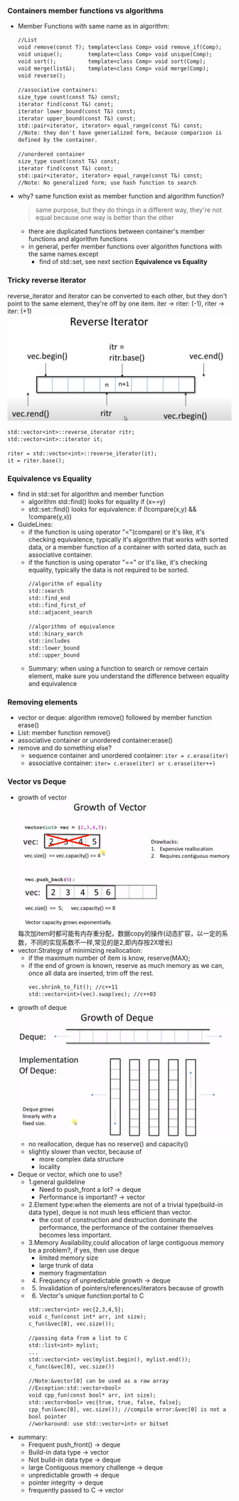 ### Containers member functions vs algorithms
- Member Functions with same name as in algorithm:
  ```
  //List
  void remove(const T); template<class Comp> void remove_if(Comp);
  void unique();        template<class Comp> void unique(Comp);
  void sort();          template<class Comp> void sort(Comp);
  void merge(list&);    template<class Comp> void merge(Comp);
  void reverse();

  //associative containers:
  size_type count(const T&) const;
  iterator find(const T&) const;
  iterator lower_bound(const T&) const; 
  iterator upper_bound(const T&) const; 
  std::pair<iterator, iterator> equal_range(const T&) const;
  //Note: they don't have generialized form, because comparison is defined by the container.

  //unordered container
  size_type count(const T&) const;
  iterator find(const T&) const;
  std::pair<iterator, iterator> equal_range(const T&) const;
  //Note: No generalized form; use hash function to search
  ```
- why? same function exist as member function and algorithm function?
  > same purpose, but they do things in a different way, they're not equal because one way is better than the other
  - there are duplicated functions between container's member functions and algorithm functions
  - in general, perfer member functions over algorithm functions with the same names.except
    - find of std::set, see next section **Equivalence vs Equality**
### Tricky reverse iterator
  reverse_iterator and iterator can be converted to each other,
  but they don't point to the same element, they're off by one item.
  iter -> riter: (-1), riter -> iter: (+1)
  ![](images/reverse_iterator.png)
  ```
  std::vector<int>::reverse_iterator ritr;
  std::vector<int>::iterator it;

  riter = std::vector<int>::reverse_iterator(it);
  it = riter.base();
  ```
### Equivalence vs Equality
  - find in std::set for algorithm and member function
    - algorithm std::find() looks for equality if (x==y)
    - std::set::find() looks for equivalence: if (!compare(x,y) && !compare(y,x))
  - GuideLines:
    - if the function is using operator "<"(compare) or it's like, it's checking equivalence, typically it's algorithm that works with sorted data, or a member function of a container with sorted data, such as associative container.
    - if the function is using operator "==" or it's like, it's checking equality, typically the data is not required to be sorted.
      ```
      //algorithm of equality
      std::search
      std::find_end
      std::find_first_of
      std::adjacent_search

      //algorithms of equivalence
      std::binary_earch
      std::includes
      std::lower_bound
      std::upper_bound
      ```
    - Summary: when using a function to search or remove certain element, make sure you understand the difference between equality and equivalence
### Removing elements
  - vector or deque: algorithm remove() followed by member function erase()
  - List: member function remove()
  - associative container or unordered container:erase()
  - remove and do something else?
    - sequence container and unordered container: `iter = c.erase(iter)`
    - associative container: `iter= c.erase(iter) or c.erase(iter++)`
### Vector vs Deque
  - growth of vector 
  ![](images/vector-grow.png)
    每次加item时都可能有内存重分配，数据copy的操作(动态扩容，以一定的系数，不同的实现系数不一样,常见的是2,即内存按2X增长)
  - vector:Strategy of minimizing reallocation:
    - if the maximum number of item is know, reserve(MAX);
    - if the end of grown is known, reserve as much memory as we can, once all data are inserted, trim off the rest. 
      ```
      vec.shrink_to_fit(); //c++11
      std::vector<int>(vec).swap(vec); //c++03
      ```
  - growth of deque
    ![](images/deque-grow.png)
    - no reallocation, deque has no reserve() and capacity()
    - slightly slower than vector, because of 
      - more complex data structure
      - locality
  - Deque or vector, which one to use?
    - 1.general guildeline
      - Need to push_front a lot? -> deque
      - Performance is important? -> vector
    - 2.Element type:when the elements are not of a trivial type(build-in data type), deque is not mush less efficient than vector.
      - the cost of construction and destruction dominate the performance, the performance of the container themselves becomes less important.
    - 3.Memory Availability,could allocation of large contiguous memory be a problem?, if yes, then use deque
      - limited memory size
      - large trunk of data
      - memory fragmentation
    - 4. Frequency of unpredictable growth -> deque
    - 5. Invalidation of pointers/references/iterators because of growth
    - 6. Vector's unique function:portal to C
      ```
      std::vector<int> vec{2,3,4,5};
      void c_fun(const int* arr, int size);
      c_fun(&vec[0], vec.size());

      //passing data from a list to C
      std::list<int> mylist;
      ...
      std::vector<int> vec(mylist.begin(), mylist.end());
      c_func(&vec[0], vec.size())
      
      //Note:&vector[0] can be used as a raw array
      //Exception:std::vector<bool>
      void cpp_fun(const bool* arr, int size);
      std::vector<bool> vec{true, true, false, false};
      cpp_fun(&vec[0], vec.size()); //compile error:&vec[0] is not a bool pointer
      //workaround: use std::vector<int> or bitset
      ```
  - summary:
    - Frequent push_front() -> deque
    - Build-in data type -> vector
    - Not build-in data type -> deque
    - large Contiguous memory challenge -> deque
    - unpredictable growth -> deque
    - pointer integrity -> deque
    - frequently passed to C -> vector 